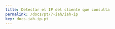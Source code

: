```yaml
---
title: Detectar el IP del cliente que consulta
permalink: /docs/pt/7-iah/iah-ip
key: docs-iah-ip-pt
---
```

